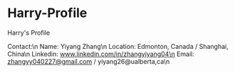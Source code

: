 # Harry-Profile
Harry's Profile

Contact:\n
Name: Yiyang Zhang\n
Location: Edmonton, Canada / Shanghai, China\n
Linkedin: www.linkedin.com/in/zhangyiyang04\n
Email: zhangyy040227@gmail.com / yiyang26@ualberta,ca\n

